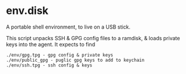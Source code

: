 env.disk
========

A portable shell environment, to live on a USB stick.

This script unpacks SSH & GPG config files to a ramdisk, & loads private keys into the agent. It expects to find

	./env/gpg.tpg - gpg config & private keys
	./env/public_gpg - puglic gpg keys to add to keychain
	./env/ssh.tpg - ssh config & keys
